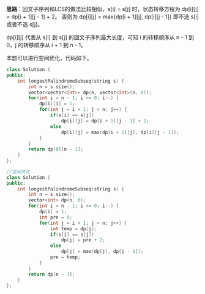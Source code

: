 **思路**：回文子序列和LCS的做法比较相似，s[i] = s[j] 时，状态转移方程为 dp[i][j] = dp[i + 1][j - 1] + 2。
否则为 dp[i][j] = max{dp[i + 1][j], dp[i][j - 1]} 即不选 s[i] 或者不选 s[j]。

dp[i][j] 代表从 s[i] 到 s[j] 的回文子序列最大长度，可知 i 的转移顺序从 n - 1 到 0，j 的转移顺序从 i + 1 到 n - 1。

本题可以进行空间优化，代码如下。

```cpp
class Solution {
public:
    int longestPalindromeSubseq(string s) {
        int n = s.size();
        vector<vector<int>> dp(n, vector<int>(n, 0));
        for(int i = n - 1; i >= 0; i--) {
            dp[i][i] = 1;
            for(int j = i + 1; j < n; j++) {
                if(s[i] == s[j])
                    dp[i][j] = dp[i + 1][j - 1] + 2;
                else
                    dp[i][j] = max(dp[i + 1][j], dp[i][j - 1]);
            }
        }
        return dp[0][n - 1];
    }
};

//空间优化
class Solution {
public:
    int longestPalindromeSubseq(string s) {
        int n = s.size();
        vector<int> dp(n, 0);
        for(int i = n - 1; i >= 0; i--) {
            dp[i] = 1;
            int pre = 0;
            for(int j = i + 1; j < n; j++) {
                int temp = dp[j];
                if(s[i] == s[j])
                    dp[j] = pre + 2;
                else
                    dp[j] = max(dp[j], dp[j - 1]);
                pre = temp;
            }
        }
        return dp[n - 1];
    }
};
```